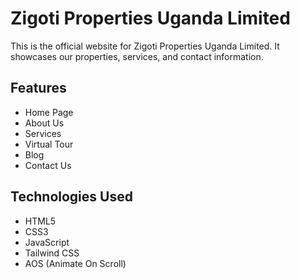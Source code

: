 # Zigoti Properties Uganda Limited

This is the official website for Zigoti Properties Uganda Limited. It showcases our properties, services, and contact information.

## Features
- Home Page
- About Us
- Services
- Virtual Tour
- Blog
- Contact Us

## Technologies Used
- HTML5
- CSS3
- JavaScript
- Tailwind CSS
- AOS (Animate On Scroll)
